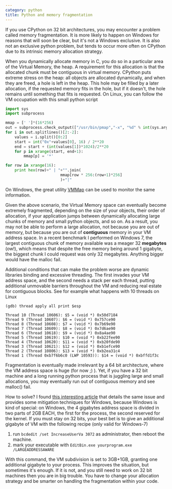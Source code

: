 ```yaml
---
category: python
title: Python and memory fragmentation
---
```


If you use CPython on 32 bit architectures, you may encounter a problem
called memory fragmentation. It is more likely to happen on Windows for
reasons that will soon be clear, but it\'s not a Windows exclusive. It
is also not an exclusive python problem, but tends to occur more often
on CPython due to its intrinsic memory allocation strategy.

When you dynamically allocate memory in C, you do so in a particular
area of the Virtual Memory, the heap. A requirement for this allocation
is that the allocated chunk must be contiguous in virtual memory.
CPython puts extreme stress on the heap: all objects are allocated
dynamically, and when they are freed, a hole is left in the heap. This
hole may be filled by a later allocation, if the requested memory fits
in the hole, but if it doesn\'t, the hole remains until something that
fits is requested. On Linux, you can follow the VM occupation with this
small python script

```python
import sys
import subprocess

mmap = [' ']*(16*256)
out = subprocess.check_output(["/usr/bin/pmap","-x", "%d" % int(sys.argv[1])])
for i in out.splitlines()[2:-2]:
    values = i.split()[0:2]
    start = int("0x"+values[0], 16) / 2**20
    end = start + (int(values[1])*1024)/2**20
    for p in xrange(start, end+1):
        mmap[p] = '*'

for row in xrange(16):
    print hex(row)+" | "+"".join( 
                        mmap[row * 256:(row+1)*256]
                        )+"|"
```

On Windows, the great utility
[VMMap](http://technet.microsoft.com/en-us/sysinternals/dd535533.aspx)
can be used to monitor the same information.

Given the above scenario, the Virtual Memory space can eventually become
extremely fragmented, depending on the size of your objects, their order
of allocation, if your application jumps between dynamically allocating
large chunks of memory and small python objects, and so on. As a result,
you may not be able to perform a large allocation, not because you are
out of memory, but because you are out of **contiguous** memory in your
VM address space. In a recent benchmark I performed on Windows 7, the
largest contiguous chunk of memory available was a meager 32
**megabytes** (ow!), which means that despite the free memory being
around 1 gigabyte, the biggest chunk I could request was only 32
megabytes. Anything bigger would have the malloc fail.

Additional conditions that can make the problem worse are dynamic
libraries binding and excessive threading. The first invades your VM
address space, and the second needs a stack per each thread, putting
additional unmovable barriers throughout the VM and reducing real estate
for contiguous blocks. See for example what happens with 10 threads on
Linux

``` {.text}
(gdb) thread apply all print $esp

Thread 10 (Thread 10606): $5 = (void *) 0x50d7184
Thread 9 (Thread 10607): $6 = (void *) 0x757ce90
Thread 8 (Thread 10608): $7 = (void *) 0x7b69e90
Thread 7 (Thread 10609): $8 = (void *) 0x7d6ae90
Thread 6 (Thread 10618): $9 = (void *) 0x8a4ae90
Thread 5 (Thread 10619): $10 = (void *) 0xb22fee90
Thread 4 (Thread 10620): $11 = (void *) 0xb20fde90
Thread 3 (Thread 10621): $12 = (void *) 0xb1efce90
Thread 2 (Thread 10806): $13 = (void *) 0xb2ea31c4
Thread 1 (Thread 0xb7f6b6c0 (LWP 10593)): $14 = (void *) 0xbffd1f3c
```

Fragmentation is eventually made irrelevant by a 64 bit architecture,
where the VM address space is huge (for now ;) ). Yet, if you have a 32
bit machine and a long running python process that is juggling large and
small allocations, you may eventually run out of contiguous memory and
see malloc() fail.

How to solve? I found [this interesting
article](http://www.mgroeber.de/misc/windows_heap.html) that details the
same issue and provides some mitigation techniques for Windows, because
Windows is kind of special: on Windows, the 4 gigabytes address space is
divided in two parts of 2GB EACH, the first for the process, the second
reserved for the kernel. If you must stay on 32 bits, your best bet is
to give an additional gigabyte of VM with the following recipe (only
valid for Windows-7)

1.  run `bcdedit /set IncreaseUserVa 3072` as administrator, then reboot
    the machine.
2.  mark your executable with
    `EditBin.exe yourprogram.exe /LARGEADDRESSAWARE`

With this command, the VM subdivision is set to 3GB+1GB, granting one
additional gigabyte to your process. This improves the situation, but
sometimes it\'s enough. If it is not, and you still need to work on 32
bit machines then you are in big trouble. You have to change your
allocation strategy and be smarter on handling the fragmentation within
your code.
